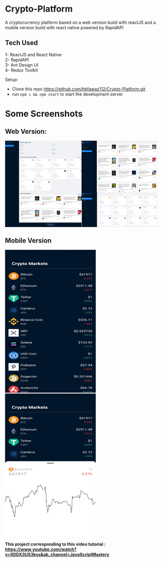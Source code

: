 # Crypto-Platform
A cryptocurrency platform based on a web version build with reactJS and a mobile version build with react native powered by RapidAPI
## Tech Used 

1- ReactJS and React Native<br>
2- RapidAPI<br>
3- Ant Design UI <br>
4- Redux Toolkit<br>

Setup:
- Clone this repo https://github.com/hbfawaz112/Crypto-Platform.git
- run ```npm i && npm start``` to start the development server

# Some Screenshots
## Web Version:
![](https://raw.githubusercontent.com/hbfawaz112/Crypto-Platform/main/Web_ReactJS/ss/Crypto_Platform_Web.PNG)
## Mobile Version
<p float="left">
<img src="https://raw.githubusercontent.com/hbfawaz112/Crypto-Platform/main/Mobile_ReactNative/ss/s1.jpg" width="300" height="470" />
<img src="https://raw.githubusercontent.com/hbfawaz112/Crypto-Platform/main/Mobile_ReactNative/ss/s2.jpg" width="300" height="470" />
  
</p>

<b>This project corresponding to this video tutorial : https://www.youtube.com/watch?v=9DDX3US3kss&ab_channel=JavaScriptMastery
